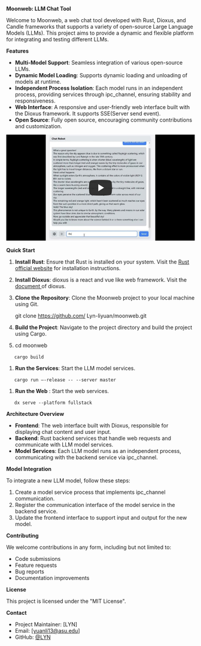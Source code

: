 **Moonweb: LLM Chat Tool**

Welcome to Moonweb, a web chat tool developed with Rust, Dioxus, and Candle frameworks that supports a variety of open-source Large Language Models (LLMs). This project aims to provide a dynamic and flexible platform for integrating and testing different LLMs.

**Features**

- **Multi-Model Support**: Seamless integration of various open-source LLMs.
- **Dynamic Model Loading**: Supports dynamic loading and unloading of models at runtime.
- **Independent Process Isolation**: Each model runs in an independent process, providing services through ipc_channel, ensuring stability and responsiveness.
- **Web Interface**: A responsive and user-friendly web interface built with the Dioxus framework. It supports SSE(Server send event).
- **Open Source**: Fully open source, encouraging community contributions and customization.

[![Moonweb Screen Recording Video](https://github.com/Lyn-liyuan/moonweb/blob/main/youtube--play.jpg?raw=true)](https://youtu.be/AfdswX82FOo "Moonweb Screen Recording Video")

**Quick Start**

1. **Install Rust**: Ensure that Rust is installed on your system. Visit the [Rust official website](https://www.rust-lang.org/) for installation instructions.
1. **Install Dioxus**: dioxus is a react and vue like web framework. Visit the [document ](https://dioxuslabs.com/learn/0.5/getting_started)of dioxus.
1. **Clone the Repository**: Clone the Moonweb project to your local machine using Git.

   git clone https://github.com/ Lyn-liyuan/moonweb.git

1. **Build the Project**: Navigate to the project directory and build the project using Cargo.
1. cd moonweb
```shell
   cargo build
```
1. **Run the Services**: Start the LLM model services.
```shell
   cargo run –-release -- --server master
```
1. **Run the Web** : Start the web services.
```shell
   dx serve --platform fullstack
```
**Architecture Overview**

- **Frontend**: The web interface built with Dioxus, responsible for displaying chat content and user input.
- **Backend**: Rust backend services that handle web requests and communicate with LLM model services.
- **Model Services**: Each LLM model runs as an independent process, communicating with the backend service via ipc_channel.

**Model Integration**

To integrate a new LLM model, follow these steps:

1. Create a model service process that implements ipc_channel communication.
1. Register the communication interface of the model service in the backend service.
1. Update the frontend interface to support input and output for the new model.

**Contributing**

We welcome contributions in any form, including but not limited to:

- Code submissions
- Feature requests
- Bug reports
- Documentation improvements


**License**

This project is licensed under the "MIT License".

**Contact**

- Project Maintainer: [LYN]
- Email: [yuanli13@asu.edu]
- GitHub: [@LYN](https://github.com/Lyn-liyuan)
